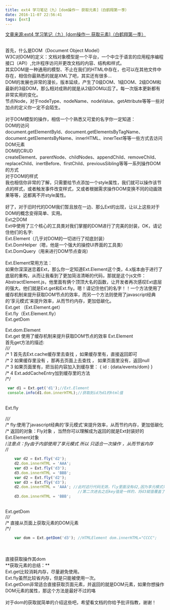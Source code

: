 ```yaml
---
title: ext4 学习笔记（九）[dom操作一 获取元素]（白鹤翔第一季）
date: 2016-11-07 22:56:41
tags: [ext]
---
```

[文章来源:ext4 学习笔记（九）[dom操作一 获取元素]（白鹤翔第一季）](http://blog.csdn.net/u011229848/article/details/53073861)



<BR/>首先，什么是DOM（Document Object Model）
<BR/>W3C对DOM的定义：文档对象模型是一个平台，一个中立于语言的应用程序编程接口（API）,允许程序访问并更改文档的内容、结构和样式。
<BR/><!--more-->其实DOM是一种通用的模型、不止在我们的HTML中存在，也可以在其他文件中存在，相信你最熟悉的就是XML了吧，其实还有很多...
<BR/>DOM的发展也非常的漫长，版本延续，产生了0级DOM、1级DOM、2级DOM和最新的3级DOM，那么相对成熟的就是从2级DOM以后了。每一次版本更新都有非常实用的变化。
<BR/>节点Node，对于nodeType、nodeName、nodeValue、getAttribute等等一些对加点的定义你一定不会陌生。
<BR/>
<BR/>对于DOM模型的操作，相信一个个熟悉又可爱的名字你一定知道：
<BR/>DOM的访问
<BR/>document.getElementById、document.getElementsByTagName、document.getElementsByName、innerHTML、innerText等等一些方式去访问DOM元素
<BR/>DOM的CRUD
<BR/>createElement、parentNode、childNodes、appendChild、removeChild、replaceChild、inertBefore、firstChild、previousSibling等等一系列操作DOM的方式
<BR/>对于DOM的样式
<BR/>我也相信你非常的了解，只需要给节点添加一个style属性，我们就可以操作该节点的样式，或者触发事件改变样式，又或者根据需求操作DOM变换不同的动画效果等等，这都离不开style属性。
<BR/>
<BR/>好了，对于旧时代的DOM我们暂且放在一边、那么Ext的出现，让以上这些对于DOM的概念变得简单、实用。
<BR/>Ext之DOM
<BR/>Ext中使用了三个核心的工具类对我们掌握的DOM进行了完美的封装，OK，请记住他们的名字:
<BR/>Ext.Element（几乎对DOM的一切进行了彻底封装）
<BR/>Ext.DomHelper（嗯，他是一个强大的操控UI界面的工具类）
<BR/>Ext.DomQuery（用来进行DOM节点查询）
<BR/>
<BR/>Ext.Element常用方法：
<BR/>如果你深深迷恋着Ext，那么你一定知道Ext.Element这个类，4.x版本由于进行了底层的重构，从而让我看到了更加简洁清晰的代码，那就是这个js文件：AbstractElement.js，他里面有俩个顶顶大名的函数，让开发者再次感叹Ext底层的强大。他们就是Ext.get和Ext.fly。嗯！请记住他们的名字！！一个方法使用了缓存机制来提升获取DOM节点的效率，而另一个方法则使用了javascript经典的‘享元模式’来提升效率，从而节约内存，更加低碳化。
<BR/>Ext.get （Ext.Element.get）
<BR/>Ext.fly（Ext.Element.fly）
<BR/>Ext.getDom
<BR/>
<BR/>Ext.dom.Element
<BR/>Ext.get 使用了缓存机制来提升获取DOM节点的效率 Ext.Element
<BR/>首先get方法的描述:
<BR/>//*/*
<BR/>/* 1 首先去Ext.cache缓存里去查找 ，如果缓存里有，直接返回即可
<BR/>/* 2 如果缓存里没有 ，那再去页面上去查找 ， 如果页面里没有，返回null
<BR/>/* 3 如果页面里有，把当前内容加入到缓存里： { id : {data/events/dom} }
<BR/>/* 4 Ext.addCacheEntry加到缓存里的方法
<BR/>/*/
   ```javascript
    var d1 = Ext.get('d1');//Ext.Element 
    console.info(d1.dom.innerHTML);//获取到id为d1的html值
```
<BR/>Ext.fly
<BR/>
<BR/>//*/*
<BR/>/* fly:使用了javascript经典的‘享元模式’来提升效率，从而节约内存，更加低碳化
<BR/>/* 返回的对象：Fly对象 ，当然你可以理解成为返回的就是Ext封装好的Ext.Element对象
<BR/>/*注意点：fly由于内部使用了享元模式 所以 只适合一次操作 ，从而节省内存
<BR/>/*/
```javascript
    var d2 = Ext.fly('d2'); 
    d2.dom.innerHTML = 'AAA'; 
    var d3 = Ext.fly('d3'); 
    d3.dom.innerHTML = 'BBB'; 
    var d2 = Ext.fly('d2'); 
    var d3 = Ext.fly('d3'); 
    d2.dom.innerHTML = 'AAA'; //此时这行代码无效，fly里面没有d2,因为享元模式只适合一次操作， 
                                //第二次进去之后key值是一样的，将d3赋值覆盖了之前的fly, 
    d3.dom.innerHTML = 'BBB';
```
<BR/>Ext.getDom
<BR/>//*/*
<BR/>/* 直接从页面上获取元素的DOM元素
<BR/>/*/

```javascript
    var dom = Ext.getDom('d3'); //HTMLElement dom.innerHTML="CCCC";
```

<BR/>
<BR/>直接获取操作其dom
<BR/>**获取元素的总结：**
<BR/>Ext.get比较消耗内存，尽量避免使用。
<BR/>Ext.fly虽然比较省内存，但是只能被使用一次。
<BR/>Ext.getDom非常适合直接获取页面元素，并返回的就是DOM元素，如果你想操作DOM元素的属性，那这个方法是最好不过的咯
<BR/>
<BR/>对于dom的获取就简单的介绍这些吧，希望看文档的你给予批评指教，谢谢！